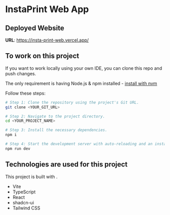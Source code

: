 # InstaPrint Web App

## Deployed Website

**URL**: https://insta-print-web.vercel.app/

## To work on this project

If you want to work locally using your own IDE, you can clone this repo and push changes.

The only requirement is having Node.js & npm installed - [install with nvm](https://github.com/nvm-sh/nvm#installing-and-updating)

Follow these steps:

```sh
# Step 1: Clone the repository using the project's Git URL.
git clone <YOUR_GIT_URL>

# Step 2: Navigate to the project directory.
cd <YOUR_PROJECT_NAME>

# Step 3: Install the necessary dependencies.
npm i

# Step 4: Start the development server with auto-reloading and an instant preview.
npm run dev
```

## Technologies are used for this project

This project is built with .

- Vite
- TypeScript
- React
- shadcn-ui
- Tailwind CSS
